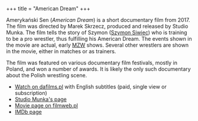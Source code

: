 +++
title = "American Dream"
+++

Amerykański Sen (_American Dream_) is a short documentary film from 2017. The film was directed by Marek Skrzecz, produced and released by Studio Munka.
The film tells the story of Szymon ([Szymon Siwiec](@/w/szymon-siwiec.md)) who is training to be a pro wrestler, thus fulfilling his American Dream. The events shown in the movie are actual, early [MZW](@/o/mzw.md) shows. Several other wrestlers are shown in the movie, either in matches or as trainers.

The film was featured on various documentary film festivals, mostly in Poland, and won a number of awards. It is likely the only such documentary about the Polish wrestling scene.

* [Watch on dafilms.pl](https://dafilms.pl/film/12807-amerykanski-sen) with English subtitles (paid, single view or subscription)
* [Studio Munka's page](https://www.studiomunka.pl/pierwszy_dokument,12,809,Amerykanski-sen.html)
* [Movie page on filmweb.pl](https://www.filmweb.pl/film/Ameryka%C5%84ski+sen-2016-788233)
* [IMDb page](https://www.imdb.com/title/tt7969896/)
